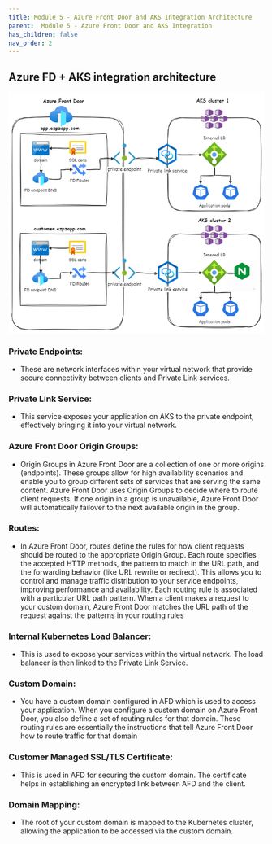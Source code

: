 ```yaml
---
title: Module 5 - Azure Front Door and AKS Integration Architecture
parent:  Module 5 - Azure Front Door and AKS Integration
has_children: false
nav_order: 2
---
```


## Azure FD + AKS integration architecture

![AGIC architecure](../../assets/images/module5/afd+aks.drawio.png)


### Private Endpoints: 
- These are network interfaces within your virtual network that provide secure connectivity between clients and Private Link services.

### Private Link Service: 
- This service exposes your application on AKS to the private endpoint, effectively bringing it into your virtual network.


### Azure Front Door Origin Groups: 
- Origin Groups in Azure Front Door are a collection of one or more origins (endpoints). These groups allow for high availability scenarios and enable you to group different sets of services that are serving the same content. Azure Front Door uses Origin Groups to decide where to route client requests. If one origin in a group is unavailable, Azure Front Door will automatically failover to the next available origin in the group.

### Routes: 
- In Azure Front Door, routes define the rules for how client requests should be routed to the appropriate Origin Group. Each route specifies the accepted HTTP methods, the pattern to match in the URL path, and the forwarding behavior (like URL rewrite or redirect). This allows you to control and manage traffic distribution to your service endpoints, improving performance and availability. Each routing rule is associated with a particular URL path pattern. When a client makes a request to your custom domain, Azure Front Door matches the URL path of the request against the patterns in your routing rules

### Internal Kubernetes Load Balancer: 
- This is used to expose your services within the virtual network. The load balancer is then linked to the Private Link Service.

### Custom Domain: 
- You have a custom domain configured in AFD which is used to access your application. When you configure a custom domain on Azure Front Door, you also define a set of routing rules for that domain. These routing rules are essentially the instructions that tell Azure Front Door how to route traffic for that domain

### Customer Managed SSL/TLS Certificate: 
- This is used in AFD for securing the custom domain. The certificate helps in establishing an encrypted link between AFD and the client.

### Domain Mapping: 
- The root of your custom domain is mapped to the Kubernetes cluster, allowing the application to be accessed via the custom domain.


